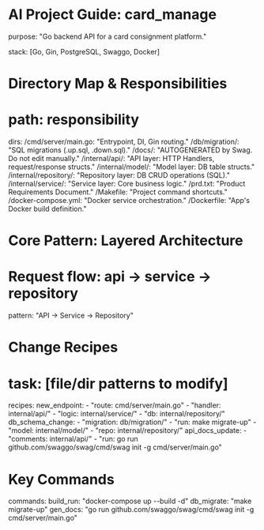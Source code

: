 # AI Project Guide: card_manage

purpose: "Go backend API for a card consignment platform."

stack: [Go, Gin, PostgreSQL, Swaggo, Docker]

# Directory Map & Responsibilities
# path: responsibility
dirs:
  /cmd/server/main.go: "Entrypoint, DI, Gin routing."
  /db/migration/: "SQL migrations (.up.sql, .down.sql)."
  /docs/: "AUTOGENERATED by Swag. Do not edit manually."
  /internal/api/: "API layer: HTTP Handlers, request/response structs."
  /internal/model/: "Model layer: DB table structs."
  /internal/repository/: "Repository layer: DB CRUD operations (SQL)."
  /internal/service/: "Service layer: Core business logic."
  /prd.txt: "Product Requirements Document."
  /Makefile: "Project command shortcuts."
  /docker-compose.yml: "Docker service orchestration."
  /Dockerfile: "App's Docker build definition."

# Core Pattern: Layered Architecture
# Request flow: api -> service -> repository
pattern: "API -> Service -> Repository"

# Change Recipes
# task: [file/dir patterns to modify]
recipes:
  new_endpoint:
    - "route: cmd/server/main.go"
    - "handler: internal/api/"
    - "logic: internal/service/"
    - "db: internal/repository/"
  db_schema_change:
    - "migration: db/migration/"
    - "run: make migrate-up"
    - "model: internal/model/"
    - "repo: internal/repository/"
  api_docs_update:
    - "comments: internal/api/"
    - "run: go run github.com/swaggo/swag/cmd/swag init -g cmd/server/main.go"

# Key Commands
commands:
  build_run: "docker-compose up --build -d"
  db_migrate: "make migrate-up"
  gen_docs: "go run github.com/swaggo/swag/cmd/swag init -g cmd/server/main.go"